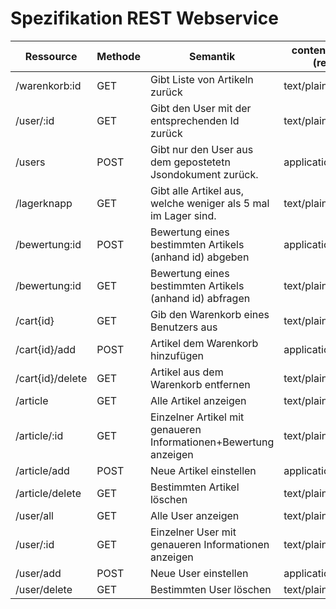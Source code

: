 

# Spezifikation REST Webservice


| Ressource        | Methode | Semantik                                                         | content-type (req) | content-type(res)|
|------------------|---------|------------------------------------------------------------------|--------------------|------------------|
| /warenkorb:id    | GET     | Gibt Liste von Artikeln zurück                                   | text/plain         | applicaton/JSON  |
| /user/:id        | GET     | Gibt den User mit der entsprechenden Id zurück                   | text/plain         | application/JSON |
| /users           | POST    | Gibt nur den User aus dem gepostetetn Jsondokument zurück.       | application/json   | text/plain       |
| /lagerknapp      | GET     | Gibt alle Artikel aus, welche weniger als 5 mal im Lager sind.   | text/plain         | application/JSON |
| /bewertung:id    | POST    | Bewertung eines bestimmten Artikels (anhand id) abgeben          | application/JSON   | text/plain       |
| /bewertung:id    | GET     | Bewertung eines bestimmten Artikels (anhand id) abfragen         | text/plain         | text/plain       |
| /cart{id}        | GET     | Gib den Warenkorb eines Benutzers aus                            | text/plain         | application/JSON |
| /cart{id}/add    | POST    | Artikel dem Warenkorb hinzufügen                                 | application/JSON   | application/JSON |
| /cart{id}/delete | GET     | Artikel aus dem Warenkorb entfernen                              | text/plain         | text/plain       |
| /article         | GET     | Alle Artikel anzeigen                                            | text/plain         | application/JSON |
| /article/:id     | GET     | Einzelner Artikel mit genaueren Informationen+Bewertung anzeigen | text/plain         | application/JSON |
| /article/add     | POST    | Neue Artikel einstellen                                          | application/JSON   | text/plain       |
| /article/delete  | GET     | Bestimmten Artikel löschen                                       | text/plain         | text/plain       |
| /user/all        | GET     | Alle User anzeigen                                               | text/plain         | application/JSON |
| /user/:id        | GET     | Einzelner User mit genaueren Informationen anzeigen              | text/plain         | application/JSON |
| /user/add        | POST    | Neue User einstellen                                             | application/JSON   | text/plain       |
| /user/delete     | GET     | Bestimmten User löschen                                          | text/plain         | text/plain       |
